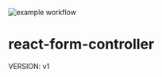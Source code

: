 ![example workflow](https://github.com/s-abbasi/react-form-controller/actions/workflows/main.yml/badge.svg)


# react-form-controller
VERSION: v1 
